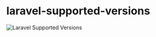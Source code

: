 # laravel-supported-versions

![Laravel Supported Versions](https://cdn.rawgit.com/pravindahal/laravel-supported-versions/master/main-static.svg)
